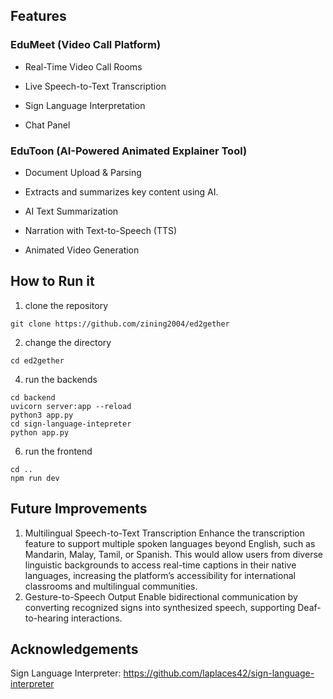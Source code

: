 ## Features

### EduMeet (Video Call Platform)
- Real-Time Video Call Rooms

- Live Speech-to-Text Transcription

- Sign Language Interpretation 

- Chat Panel

### EduToon (AI-Powered Animated Explainer Tool)
- Document Upload & Parsing

- Extracts and summarizes key content using AI.

- AI Text Summarization

- Narration with Text-to-Speech (TTS)

- Animated Video Generation

## How to Run it
1. clone the repository
``` 
git clone https://github.com/zining2004/ed2gether 
```
2. change the directory
```
cd ed2gether
```
4. run the backends 
```
cd backend 
uvicorn server:app --reload 
python3 app.py 
cd sign-language-intepreter
python app.py
```
6. run the frontend
```
cd ..
npm run dev
```

## Future Improvements
1. Multilingual Speech-to-Text Transcription
Enhance the transcription feature to support multiple spoken languages beyond English, such as Mandarin, Malay, Tamil, or Spanish. This would allow users from diverse linguistic backgrounds to access real-time captions in their native languages, increasing the platform’s accessibility for international classrooms and multilingual communities.
2. Gesture-to-Speech Output
Enable bidirectional communication by converting recognized signs into synthesized speech, supporting Deaf-to-hearing interactions.

## Acknowledgements
Sign Language Interpreter: https://github.com/laplaces42/sign-language-interpreter
